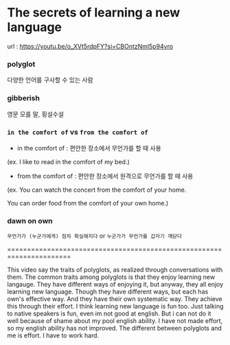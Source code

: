 # The secrets of learning a new language
url : https://youtu.be/o_XVt5rdpFY?si=CBOntzNml5p94vro

### polyglot
다양한 언어를 구사할 수 있는 사람
### gibberish
영문 모를 말, 횡설수설

### `in the comfort of` vs `from the comfort of`

- in the comfort of : 편안한 장소에서 무언가를 할 때 사용

(ex. I like to read in the comfort of my bed.)

- from the comfort of : 편안한 장소에서 원격으로 무언가를 할 때 사용

(ex. You can watch the concert from the comfort of your home.

You can order food from the comfort of your own home.)

### dawn on own
`무언가가 (누군가에게) 점차 확실해지다` or `누군가가 무언가를 갑자기 깨닫다`

======================================================================

This video say the traits of polyglots, as realized through conversations with them.
The common traits among polyglots is that they enjoy learning new langauge.
They have different ways of enjoying it, but anyway, they all enjoy learning new language.
Though they have different ways, but each has own's effective way.
And they have their own systematic way.
They achieve this through their effort.
I think learning new language is fun too.
Just talking to native speakers is fun, even im not good at english.
But i can not do it well because of shame about my pool english ability.
I have not made effort, so my english ability has not improved.
The different between polyglots and me is effort. I have to work hard.
